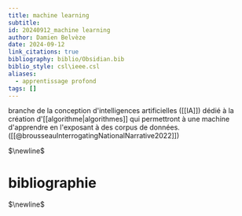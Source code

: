 ```yaml
---
title: machine learning
subtitle: 
id: 20240912_machine learning
author: Damien Belvèze
date: 2024-09-12
link_citations: true
bibliography: biblio/Obsidian.bib
biblio_style: csl\ieee.csl
aliases:
  - apprentissage profond
tags: []
---
```

branche de la conception d'intelligences artificielles ([[IA]]) dédié à la création d'[[algorithme|algorithmes]] qui permettront à une machine d'apprendre en l'exposant à des corpus de données. ([[@brousseauInterrogatingNationalNarrative2022]])




$\newline$
# bibliographie
$\newline$






